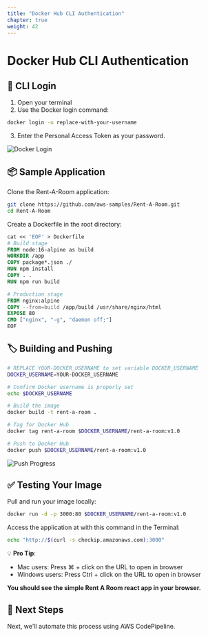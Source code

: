 ```yaml
---
title: "Docker Hub CLI Authentication"
chapter: true
weight: 42
---
```


# Docker Hub CLI Authentication

## 🔐 CLI Login

1. Open your terminal
2. Use the Docker login command:

```bash
docker login -u replace-with-your-username
```

3. Enter the Personal Access Token as your password.

![Docker Login](/images/docker-cli-login.png)

## 📦 Sample Application

Clone the Rent-A-Room application:

```bash
git clone https://github.com/aws-samples/Rent-A-Room.git
cd Rent-A-Room
```

Create a Dockerfile in the root directory:

```dockerfile
cat << 'EOF' > Dockerfile
# Build stage
FROM node:16-alpine as build
WORKDIR /app
COPY package*.json ./
RUN npm install
COPY . .
RUN npm run build

# Production stage
FROM nginx:alpine
COPY --from=build /app/build /usr/share/nginx/html
EXPOSE 80
CMD ["nginx", "-g", "daemon off;"]
EOF
```

## 🏷️ Building and Pushing

```bash
# REPLACE YOUR-DOCKER_USERNAME to set variable DOCKER_USERNAME
DOCKER_USERNAME=YOUR-DOCKER_USERNAME
```

```bash
# Confirm Docker username is properly set
echo $DOCKER_USERNAME
```

```bash
# Build the image
docker build -t rent-a-room .
```

```bash
# Tag for Docker Hub
docker tag rent-a-room $DOCKER_USERNAME/rent-a-room:v1.0
```

```bash
# Push to Docker Hub
docker push $DOCKER_USERNAME/rent-a-room:v1.0
```

![Push Progress](/images/push-progress.png)

## ✅ Testing Your Image

Pull and run your image locally:

```bash
docker run -d -p 3000:80 $DOCKER_USERNAME/rent-a-room:v1.0
```

Access the application at with this command in the Terminal:
```bash
echo "http://$(curl -s checkip.amazonaws.com):3000"
```

💡 **Pro Tip**:

- Mac users: Press ⌘ + click on the URL to open in browser
- Windows users: Press Ctrl + click on the URL to open in browser

**You should see the simple Rent A Room react app in your browser.**

## 🎯 Next Steps

Next, we'll automate this process using AWS CodePipeline.
